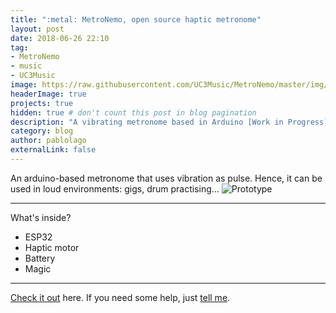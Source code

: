 ```yaml
---
title: ":metal: MetroNemo, open source haptic metronome"
layout: post
date: 2018-06-26 22:10
tag:
- MetroNemo
- music
- UC3Music
image: https://raw.githubusercontent.com/UC3Music/MetroNemo/master/img/logo.png
headerImage: true
projects: true
hidden: true # don't count this post in blog pagination
description: "A vibrating metronome based in Arduino [Work in Progress]"
category: blog
author: pablolago
externalLink: false
---
```

An arduino-based metronome that uses vibration as pulse. Hence, it can be used in loud environments: gigs, drum practising...
![Prototype](https://raw.githubusercontent.com/UC3Music/MetroNemo/master/img/image.png)

---

What's inside?

- ESP32
- Haptic motor
- Battery
- Magic

---

[Check it out](https://github.com/UC3Music/MetroNemo) here.
If you need some help, just [tell me](https://github.com/UC3Music/MetroNemo/issues).
